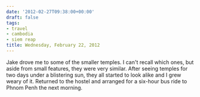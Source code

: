 ```yaml
---
date: '2012-02-27T09:38:00+00:00'
draft: false
tags:
- travel
- cambodia
- siem reap
title: Wednesday, February 22, 2012
---
```


Jake drove me to some of the smaller temples. I can't recall which ones, but aside from small features, they were very similar. After seeing temples for two days under a blistering sun, they all started to look alike and I grew weary of it. Returned to the hostel and arranged for a six-hour bus ride to Phnom Penh the next morning.
